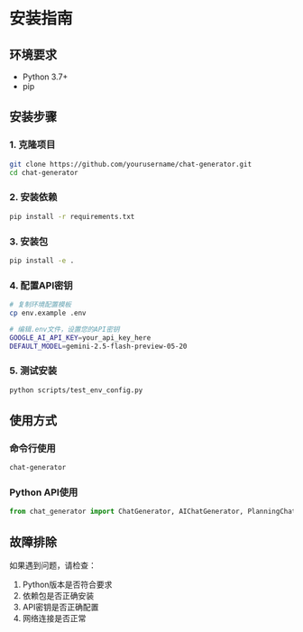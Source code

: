 # 安装指南

## 环境要求

- Python 3.7+
- pip

## 安装步骤

### 1. 克隆项目
```bash
git clone https://github.com/yourusername/chat-generator.git
cd chat-generator
```

### 2. 安装依赖
```bash
pip install -r requirements.txt
```

### 3. 安装包
```bash
pip install -e .
```

### 4. 配置API密钥
```bash
# 复制环境配置模板
cp env.example .env

# 编辑.env文件，设置您的API密钥
GOOGLE_AI_API_KEY=your_api_key_here
DEFAULT_MODEL=gemini-2.5-flash-preview-05-20
```

### 5. 测试安装
```bash
python scripts/test_env_config.py
```

## 使用方式

### 命令行使用
```bash
chat-generator
```

### Python API使用
```python
from chat_generator import ChatGenerator, AIChatGenerator, PlanningChatGenerator
```

## 故障排除

如果遇到问题，请检查：
1. Python版本是否符合要求
2. 依赖包是否正确安装
3. API密钥是否正确配置
4. 网络连接是否正常